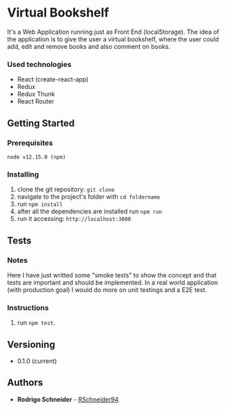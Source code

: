 # Virtual Bookshelf

It's a Web Application running just as Front End (localStorage). The idea of the application is to give the user a virtual bookshelf, where the user could add, edit and remove books and also comment on books.

### Used technologies

- React (create-react-app)
- Redux
- Redux Thunk
- React Router

## Getting Started

### Prerequisites

```
node v12.15.0 (npm)
```

### Installing

1. clone the git repository: `git clone`
2. navigate to the project's folder with `cd foldername`
3. run `npm install`
4. after all the dependencies are installed run `npm run`
5. run it accessing: `http://localhost:3000`

## Tests

### Notes

Here I have just writted some "smoke tests" to show the concept and that tests are important and should be implemented. In a real world application (with production goal) I would do more on unit testings and a E2E test.

### Instructions

1. run `npm test`.

## Versioning

- 0.1.0 (current)

## Authors

- **Rodrigo Schneider** - [RSchneider94](https://github.com/RSchneider94)
